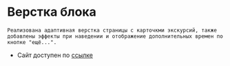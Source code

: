 # Верстка блока

```
Реализована адаптивная верстка страницы с карточкми экскурсий, также добавлены эффекты при наведении и отображение дополнительных времен по кнопке "ещё...".
```

* Сайт доступен по [ссылке](https://nevatrip-test.vercel.app/)

